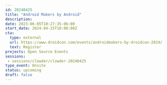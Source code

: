 ```yaml
---
id: 20240425
title: "Android Makers by Android"
description: 
date: 2023-06-05T10:27:35-06:00
start_date: 2024-04-25T10:00:00Z
cta: 
  type: external
  url: https://www.droidcon.com/events/androidmakers-by-droidcon-2024/
  text: Register
projects: Open Source Events
sessions: 
 - sessions/clowder/clowder-20240425
type_event: Onsite
status: upcoming
draft: false
---
```


